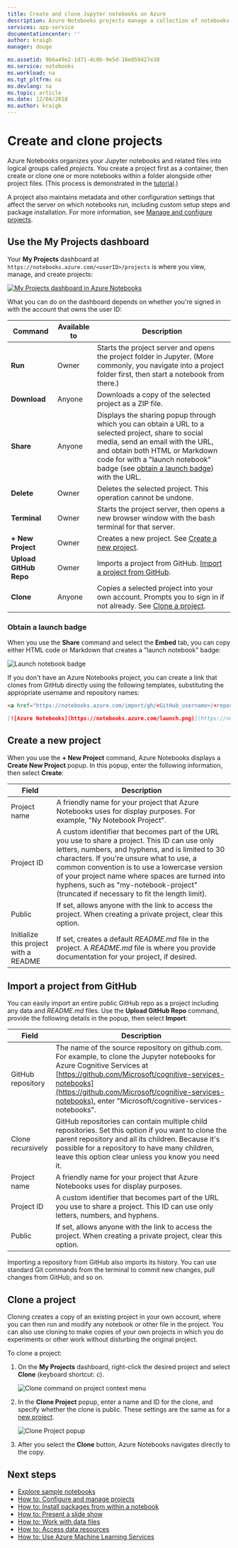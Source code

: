 ```yaml
---
title: Create and clone Jupyter notebooks on Azure
description: Azure Notebooks projects manage a collection of notebooks and related files, which you can create new or clone from another source.
services: app-service
documentationcenter: ''
author: kraigb
manager: douge

ms.assetid: 9b6a49e2-1d71-4c0b-9e5d-16e059427e38
ms.service: notebooks
ms.workload: na
ms.tgt_pltfrm: na
ms.devlang: na
ms.topic: article
ms.date: 12/04/2018
ms.author: kraigb
---
```


# Create and clone projects

Azure Notebooks organizes your Jupyter notebooks and related files into logical groups called *projects*. You create a project first as a container, then create or clone one or more notebooks within a folder alongside other project files. (This process is demonstrated in the [tutorial](tutorial-create-run-jupyter-notebook.md).)

A project also maintains metadata and other configuration settings that affect the server on which notebooks run, including custom setup steps and package installation. For more information, see [Manage and configure projects](configure-manage-azure-notebooks-projects.md).

## Use the My Projects dashboard

Your **My Projects** dashboard at `https://notebooks.azure.com/<userID>/projects` is where you view, manage, and create projects:

[![My Projects dashboard in Azure Notebooks](media/my-projects-dashboard.png)](media/my-projects-dashboard.png#lightbox)

What you can do on the dashboard depends on whether you're signed in with the account that owns the user ID:

| Command | Available to | Description |
| --- | --- | --- |
| **Run** | Owner | Starts the project server and opens the project folder in Jupyter. (More commonly, you navigate into a project folder first, then start a notebook from there.) |
| **Download** | Anyone | Downloads a copy of the selected project as a ZIP file. |
| **Share** | Anyone | Displays the sharing popup through which you can obtain a URL to a selected project, share to social media, send an email with the URL, and obtain both HTML or Markdown code for with a "launch notebook" badge (see [obtain a launch badge](#obtain-a-launch-badge)) with the URL. |
| **Delete** | Owner | Deletes the selected project. This operation cannot be undone. |
| **Terminal** | Owner | Starts the project server, then opens a new browser window with the bash terminal for that server. |
| **+ New Project** | Owner | Creates a new project. See [Create a new project](#create-a-new-project). |
| **Upload GitHub Repo** | Owner | Imports a project from GitHub. [Import a project from GitHub](#import-a-project-from-github). |
| **Clone** | Anyone | Copies a selected project into your own account. Prompts you to sign in if not already. See [Clone a project](#clone-a-project). |

### Obtain a launch badge

When you use the **Share** command and select the **Embed** tab, you can copy either HTML code or Markdown that creates a "launch notebook" badge:

![Launch notebook badge ](https://notebooks.azure.com/launch.png)

If you don't have an Azure Notebooks project, you can create a link that clones from GitHub directly using the following templates, substituting the appropriate username and repository names:

```html
<a href="https://notebooks.azure.com/import/gh/<GitHub_username>/<repository_name>"><img src="https://notebooks.azure.com/launch.png" /></a>
```

```markdown
[![Azure Notebooks](https://notebooks.azure.com/launch.png)](https://notebooks.azure.com/import/gh/<GitHub_username>/<repository_name>)
```

## Create a new project

When you use the **+ New Project** command, Azure Notebooks displays a **Create New Project** popup. In this popup, enter the following information, then select **Create**:

| Field | Description |
| --- | --- |
| Project name | A friendly name for your project that Azure Notebooks uses for display purposes. For example, "Ny Notebook Project". |
| Project ID | A custom identifier that becomes part of the URL you use to share a project. This ID can use only letters, numbers, and hyphens, and is limited to 30 characters. If you're unsure what to use, a common convention is to use a lowercase version of your project name where spaces are turned into hyphens, such as "my-notebook-project" (truncated if necessary to fit the length limit). |
| Public | If set, allows anyone with the link to access the project. When creating a private project, clear this option. |
| Initialize this project with a README | If set, creates a default *README.md* file in the project. A *README.md* file is where you provide documentation for your project, if desired. |

## Import a project from GitHub

You can easily import an entire public GitHub repo as a project including any data and *README.md* files. Use the **Upload GitHub Repo** command, provide the following details in the popup, then select **Import**:

| Field | Description |
| --- | --- |
| GitHub repository | The name of the source repository on github.com. For example, to clone the Jupyter notebooks for Azure Cognitive Services at [https://github.com/Microsoft/cognitive-services-notebooks](https://github.com/Microsoft/cognitive-services-notebooks), enter "Microsoft/cognitive-services-notebooks".  |
| Clone recursively | GitHub repositories can contain multiple child repositories. Set this option if you want to clone the parent repository and all its children. Because it's possible for a repository to have many children, leave this option clear unless you know you need it. |
| Project name | A friendly name for your project that Azure Notebooks uses for display purposes. |
| Project ID | A custom identifier that becomes part of the URL you use to share a project. This ID can use only letters, numbers, and hyphens. |
| Public | If set, allows anyone with the link to access the project. When creating a private project, clear this option. |

Importing a repository from GitHub also imports its history. You can use standard Git commands from the terminal to commit new changes, pull changes from GitHub, and so on.

## Clone a project

Cloning creates a copy of an existing project in your own account, where you can then run and modify any notebook or other file in the project. You can also use cloning to make copies of your own projects in which you do experiments or other work without disturbing the original project.

To clone a project:

1. On the **My Projects** dashboard, right-click the desired project and select **Clone** (keyboard shortcut: c).

    ![Clone command on project context menu](media/clone-command.png)

1. In the **Clone Project** popup, enter a name and ID for the clone, and specify whether the clone is public. These settings are the same as for a [new project](#create-a-new-project).

    ![Clone Project popup](media/clone-project.png)

1. After you select the **Clone** button, Azure Notebooks navigates directly to the copy.

## Next steps

- [Explore sample notebooks](azure-notebooks-samples.md)
- [How to: Configure and manage projects](configure-manage-azure-notebooks-projects.md)
- [How to: Install packages from within a notebook](install-packages-jupyter-notebook.md)
- [How to: Present a slide show](present-jupyter-notebooks-slideshow.md)
- [How to: Work with data files](work-with-project-data-files.md)
- [How to: Access data resources](access-data-resources-jupyter-notebooks.md)
- [How to: Use Azure Machine Learning Services](use-machine-learning-services-jupyter-notebooks.md)
